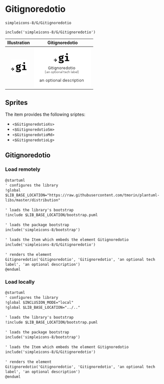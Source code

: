 # Gitignoredotio


```text
simpleicons-8/G/Gitignoredotio
```

```text
include('simpleicons-8/G/Gitignoredotio')
```



| Illustration | Gitignoredotio |
| :---: | :---: |
| ![illustration for Illustration](../../simpleicons-8/G/Gitignoredotio.png) | ![illustration for Gitignoredotio](../../simpleicons-8/G/Gitignoredotio.Local.png) |



## Sprites
The item provides the following sriptes:

- `<$GitignoredotioXs>`
- `<$GitignoredotioSm>`
- `<$GitignoredotioMd>`
- `<$GitignoredotioLg>`





## Gitignoredotio

### Load remotely
```plantuml
@startuml
' configures the library
!global $LIB_BASE_LOCATION="https://raw.githubusercontent.com/tmorin/plantuml-libs/master/distribution"

' loads the library's bootstrap
!include $LIB_BASE_LOCATION/bootstrap.puml

' loads the package bootstrap
include('simpleicons-8/bootstrap')

' loads the Item which embeds the element Gitignoredotio
include('simpleicons-8/G/Gitignoredotio')

' renders the element
Gitignoredotio('Gitignoredotio', 'Gitignoredotio', 'an optional tech label', 'an optional description')
@enduml
```

### Load locally
```plantuml
@startuml
' configures the library
!global $INCLUSION_MODE="local"
!global $LIB_BASE_LOCATION="../.."

' loads the library's bootstrap
!include $LIB_BASE_LOCATION/bootstrap.puml

' loads the package bootstrap
include('simpleicons-8/bootstrap')

' loads the Item which embeds the element Gitignoredotio
include('simpleicons-8/G/Gitignoredotio')

' renders the element
Gitignoredotio('Gitignoredotio', 'Gitignoredotio', 'an optional tech label', 'an optional description')
@enduml
```

